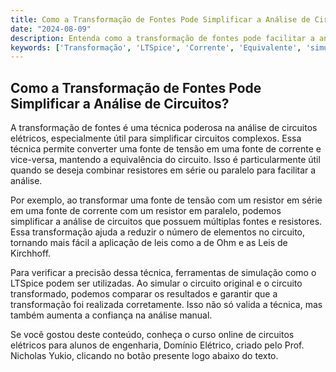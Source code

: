 ```yaml
---
title: Como a Transformação de Fontes Pode Simplificar a Análise de Circuitos?
date: "2024-08-09"
description: Entenda como a transformação de fontes pode facilitar a análise de circuitos elétricos e como verificar os resultados usando simulação.
keywords: ['Transformação', 'LTSpice', 'Corrente', 'Equivalente', 'simulação', 'Resolvido', 'Verificação']
---
```


## Como a Transformação de Fontes Pode Simplificar a Análise de Circuitos?

A transformação de fontes é uma técnica poderosa na análise de circuitos elétricos, especialmente útil para simplificar circuitos complexos. Essa técnica permite converter uma fonte de tensão em uma fonte de corrente e vice-versa, mantendo a equivalência do circuito. Isso é particularmente útil quando se deseja combinar resistores em série ou paralelo para facilitar a análise.

Por exemplo, ao transformar uma fonte de tensão com um resistor em série em uma fonte de corrente com um resistor em paralelo, podemos simplificar a análise de circuitos que possuem múltiplas fontes e resistores. Essa transformação ajuda a reduzir o número de elementos no circuito, tornando mais fácil a aplicação de leis como a de Ohm e as Leis de Kirchhoff.

Para verificar a precisão dessa técnica, ferramentas de simulação como o LTSpice podem ser utilizadas. Ao simular o circuito original e o circuito transformado, podemos comparar os resultados e garantir que a transformação foi realizada corretamente. Isso não só valida a técnica, mas também aumenta a confiança na análise manual.

Se você gostou deste conteúdo, conheça o curso online de circuitos elétricos para alunos de engenharia, Domínio Elétrico, criado pelo Prof. Nicholas Yukio, clicando no botão presente logo abaixo do texto.